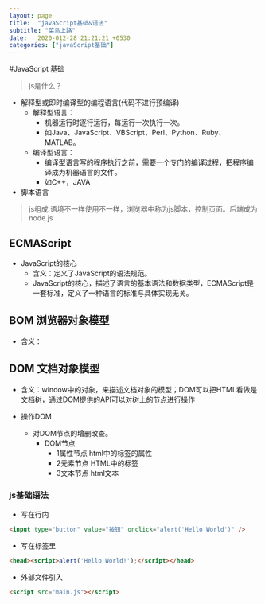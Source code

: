 ```yaml
---
layout: page
title:  "javaScript基础&语法"
subtitle: "菜鸟上路"
date:   2020-012-28 21:21:21 +0530
categories: ["javaScript基础"]
---
```


#JavaScript 基础

> js是什么？

- 解释型或即时编译型的编程语言(代码不进行预编译)
	- 解释型语言：
		- 机器运行时逐行运行，每运行一次执行一次。
		- 如Java、JavaScript、VBScript、Perl、Python、Ruby、MATLAB。
	- 编译型语言：
		- 编译型语言写的程序执行之前，需要一个专门的编译过程，把程序编译成为机器语言的文件。
		- 如C++，JAVA
- 脚本语言

> js组成
> 语境不一样使用不一样，浏览器中称为js脚本，控制页面。后端成为node.js

## ECMAScript 

- JavaScript的核心
	- 含义：定义了JavaScript的语法规范。
	- JavaScript的核心，描述了语言的基本语法和数据类型，ECMAScript是一套标准，定义了一种语言的标准与具体实现无关。

## BOM 浏览器对象模型

- 含义：

## DOM 文档对象模型

- 含义：window中的对象，来描述文档对象的模型；DOM可以把HTML看做是文档树，通过DOM提供的API可以对树上的节点进行操作

- 操作DOM
	- 对DOM节点的增删改查。
		- DOM节点
			- 1属性节点 html中的标签的属性
			- 2元素节点 HTML中的标签
			- 3文本节点 html文本


### js基础语法

- 写在行内

```html
<input type="button" value="按钮" onclick="alert('Hello World')" />
```

- 写在标签里

```html
<head><script>alert('Hello World!');</script></head>

```

- 外部文件引入

```html
<script src="main.js"></script>

```